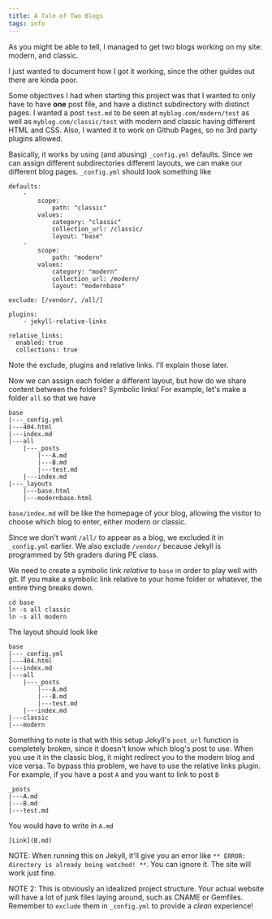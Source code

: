 ```yaml
---
title: A Tale of Two Blogs
tags: info
---
```


As you might be able to tell, I managed to get two blogs working on my site: modern, and classic.

I just wanted to document how I got it working, since the other guides out there are kinda poor.

Some objectives I had when starting this project was that I wanted to only have to have **one** post file, and have a distinct subdirectory with distinct pages. I wanted a post `test.md` to be seen at `myblog.com/modern/test` as well as `myblog.com/classic/test` with modern and classic having different HTML and CSS. Also, I wanted it to work on Github Pages, so no 3rd party plugins allowed.

Basically, it works by using (and abusing) `_config.yml` defaults. Since we can assign different subdirectories different layouts, we can make our different blog pages. `_config.yml` should look something like

```
defaults:
    -
        scope:
            path: "classic"
        values:
            category: "classic"
            collection_url: /classic/
            layout: "base"
    -
        scope:
            path: "modern"
        values:
            category: "modern"
            collection_url: /modern/
            layout: "modernbase"

exclude: [/vendor/, /all/]

plugins:
    - jekyll-relative-links

relative_links:
  enabled: true
  collections: true
```

Note the exclude, plugins and relative links. I'll explain those later.

Now we can assign each folder a different layout, but how do we share content between the folders? Symbolic links! For example, let's make a folder `all` so that we have

```
base
|---_config.yml
|---404.html
|---index.md
|---all
    |---_posts
        |---A.md
        |---B.md
        |---test.md
    |---index.md
|---_layouts
    |---base.html
    |---modernbase.html
```

`base/index.md` will be like the homepage of your blog, allowing the visitor to choose which blog to enter, either modern or classic.

Since we don't want `/all/` to appear as a blog, we excluded it in `_config.yml` earlier. We also exclude `/vendor/` because Jekyll is programmed by 5th graders during PE class.

We need to create a symbolic link *relative* to `base` in order to play well with git. If you make a symbolic link relative to your home folder or whatever, the entire thing breaks down.

```
cd base
ln -s all classic
ln -s all modern
```

The layout should look like

```
base
|---_config.yml
|---404.html
|---index.md
|---all
    |---_posts
        |---A.md
        |---B.md
        |---test.md
    |---index.md
|---classic
|---modern
```

Something to note is that with this setup Jekyll's `post_url` function is completely broken, since it doesn't know which blog's post to use. When you use it in the classic blog, it might redirect you to the modern blog and vice versa. To bypass this problem, we have to use the relative links plugin. For example, if you have a post `A` and you want to link to post `B`

```
_posts
|---A.md
|---B.md
|---test.md
```

You would have to write in `A.md`

```
[Link](B.md)
```

NOTE: When running this on Jekyll, it'll give you an error like `** ERROR: directory is already being watched! **`. You can ignore it. The site will work just fine.

NOTE 2: This is obviously an idealized project structure. Your actual website will have a lot of junk files laying around, such as CNAME or Gemfiles. Remember to `exclude` them in `_config.yml` to provide a *clean* experience!